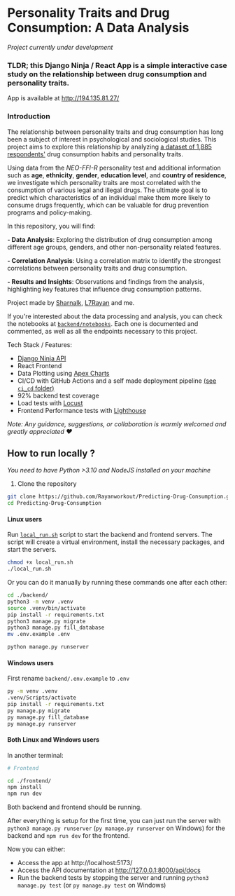 # Personality Traits and Drug Consumption: A Data Analysis

_Project currently under development_

### TLDR; this Django Ninja / React App is a simple interactive case study on the relationship between drug consumption and personality traits.

App is available at http://194.135.81.27/

### Introduction

The relationship between personality traits and drug consumption has long been a subject of interest in psychological and sociological studies. This project aims to explore this relationship by analyzing [a dataset of 1,885 respondents'](https://www.kaggle.com/datasets/mexwell/drug-consumption-classification/data) drug consumption habits and personality traits.

Using data from the _NEO-FFI-R_ personality test and additional information such as **age**, **ethnicity**, **gender**, **education level**, and **country of residence**, we investigate which personality traits are most correlated with the consumption of various legal and illegal drugs. The ultimate goal is to predict which characteristics of an individual make them more likely to consume drugs frequently, which can be valuable for drug prevention programs and policy-making.

In this repository, you will find:

**- Data Analysis**: Exploring the distribution of drug consumption among different age groups, genders, and other non-personality related features.

**- Correlation Analysis**: Using a correlation matrix to identify the strongest correlations between personality traits and drug consumption.

**- Results and Insights**: Observations and findings from the analysis, highlighting key features that influence drug consumption patterns.

Project made by [Sharnalk](https://github.com/Sharnalk), [L7Rayan](https://github.com/l7rayan) and me.

If you're interested about the data processing and analysis, you can check the notebooks at [`backend/notebooks`](/backend/notebooks/README.md). Each one is documented and commented, as well as all the endpoints necessary to this project.

Tech Stack / Features:
 - [Django Ninja API](https://django-ninja.dev/)
 - React Frontend
 - Data Plotting using [Apex Charts](https://apexcharts.com/)
 - CI/CD with GitHub Actions and a self made deployment pipeline [(see `ci_cd` folder)](/ci_cd/README.md)
 - 92% backend test coverage
 - Load tests with [Locust](https://locust.io/)
 - Frontend Performance tests with [Lighthouse](https://developers.google.com/web/tools/lighthouse)


_Note: Any guidance, suggestions, or collaboration is warmly welcomed and greatly appreciated ♥️_


## How to run locally ?

_You need to have Python >3.10 and NodeJS installed on your machine_

1. Clone the repository

```bash
git clone https://github.com/Rayanworkout/Predicting-Drug-Consumption.git
cd Predicting-Drug-Consumption
```


#### Linux users

Run [`local_run.sh`](/local_run.sh) script to start the backend and frontend servers. The script will create a virtual environment, install the necessary packages, and start the servers.
    
```bash
chmod +x local_run.sh
./local_run.sh
```

Or you can do it manually by running these commands one after each other:

```bash
cd ./backend/
python3 -m venv .venv
source .venv/bin/activate
pip install -r requirements.txt
python3 manage.py migrate
python3 manage.py fill_database
mv .env.example .env

python manage.py runserver
```

#### Windows users

First rename `backend/.env.example` to `.env`

```bash
py -m venv .venv
.venv/Scripts/activate
pip install -r requirements.txt
py manage.py migrate
py manage.py fill_database
py manage.py runserver
```

#### Both Linux and Windows users
In another terminal:

```bash
# Frontend

cd ./frontend/
npm install
npm run dev
```

Both backend and frontend should be running.

After everything is setup for the first time, you can just run the server with `python3 manage.py runserver` (`py manage.py runserver` on Windows) for the backend and `npm run dev` for the frontend.

Now you can either:
- Access the app at http://localhost:5173/
- Access the API documentation at http://127.0.0.1:8000/api/docs
- Run the backend tests by stopping the server and running `python3 manage.py test` (or `py manage.py test` on Windows)